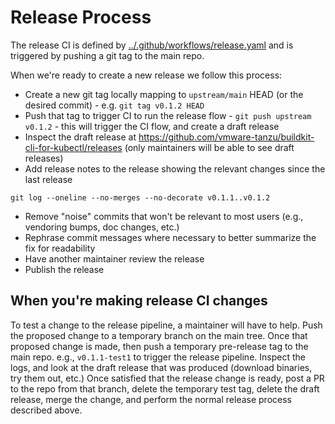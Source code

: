 # Release Process

The release CI is defined by
[../.github/workflows/release.yaml](../.github/workflows/release.yaml) and is
triggered by pushing a git tag to the main repo.


When we're ready to create a new release we follow this process:

* Create a new git tag locally mapping to `upstream/main` HEAD (or the desired commit) - e.g. `git tag v0.1.2 HEAD`
* Push that tag to trigger CI to run the release flow - `git push upstream v0.1.2` - this will trigger the CI flow, and create a draft release
* Inspect the draft release at https://github.com/vmware-tanzu/buildkit-cli-for-kubectl/releases (only maintainers will be able to see draft releases)
* Add release notes to the release showing the relevant changes since the last release
```
git log --oneline --no-merges --no-decorate v0.1.1..v0.1.2
```
* Remove "noise" commits that won't be relevant to most users (e.g., vendoring bumps, doc changes, etc.)
* Rephrase commit messages where necessary to better summarize the fix for readability
* Have another maintainer review the release
* Publish the release


## When you're making release CI changes

To test a change to the release pipeline, a maintainer will have to help.  Push
the proposed change to a temporary branch on the main tree.  Once that proposed
change is made, then push a temporary pre-release tag to the main repo.  e.g.,
`v0.1.1-test1` to trigger the release pipeline.  Inspect the logs, and look at
the draft release that was produced (download binaries, try them out, etc.) Once
satisfied that the release change is ready, post a PR to the repo from that
branch, delete the temporary test tag, delete the draft release, merge the
change, and perform the normal release process described above.